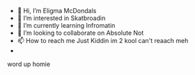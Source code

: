 - 👋 Hi, I’m Eligma McDondals
- 👀 I’m interested in Skatbroadin
- 🌱 I’m currently learning Infromatin
- 💞️ I’m looking to collaborate on Absolute Not
- 📫 How to reach me Just Kiddin im 2 kool can't reaach meh
- 
word up homie
